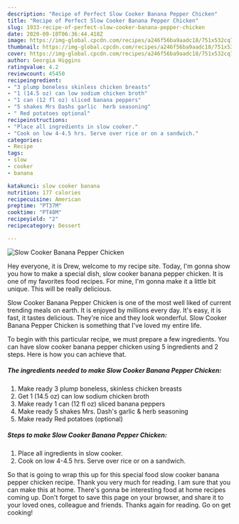 ```yaml
---
description: "Recipe of Perfect Slow Cooker Banana Pepper Chicken"
title: "Recipe of Perfect Slow Cooker Banana Pepper Chicken"
slug: 1933-recipe-of-perfect-slow-cooker-banana-pepper-chicken
date: 2020-09-10T06:36:44.418Z
image: https://img-global.cpcdn.com/recipes/a246f56ba9aadc18/751x532cq70/slow-cooker-banana-pepper-chicken-recipe-main-photo.jpg
thumbnail: https://img-global.cpcdn.com/recipes/a246f56ba9aadc18/751x532cq70/slow-cooker-banana-pepper-chicken-recipe-main-photo.jpg
cover: https://img-global.cpcdn.com/recipes/a246f56ba9aadc18/751x532cq70/slow-cooker-banana-pepper-chicken-recipe-main-photo.jpg
author: Georgia Higgins
ratingvalue: 4.2
reviewcount: 45450
recipeingredient:
- "3 plump boneless skinless chicken breasts"
- "1 (14.5 oz) can low sodium chicken broth"
- "1 can (12 fl oz) sliced banana peppers"
- "5 shakes Mrs Dashs garlic  herb seasoning"
- " Red potatoes optional"
recipeinstructions:
- "Place all ingredients in slow cooker."
- "Cook on low 4-4.5 hrs. Serve over rice or on a sandwich."
categories:
- Recipe
tags:
- slow
- cooker
- banana

katakunci: slow cooker banana 
nutrition: 177 calories
recipecuisine: American
preptime: "PT37M"
cooktime: "PT48M"
recipeyield: "2"
recipecategory: Dessert

---
```



![Slow Cooker Banana Pepper Chicken](https://img-global.cpcdn.com/recipes/a246f56ba9aadc18/751x532cq70/slow-cooker-banana-pepper-chicken-recipe-main-photo.jpg)

Hey everyone, it is Drew, welcome to my recipe site. Today, I'm gonna show you how to make a special dish, slow cooker banana pepper chicken. It is one of my favorites food recipes. For mine, I'm gonna make it a little bit unique. This will be really delicious.



Slow Cooker Banana Pepper Chicken is one of the most well liked of current trending meals on earth. It is enjoyed by millions every day. It's easy, it is fast, it tastes delicious. They're nice and they look wonderful. Slow Cooker Banana Pepper Chicken is something that I've loved my entire life.


To begin with this particular recipe, we must prepare a few ingredients. You can have slow cooker banana pepper chicken using 5 ingredients and 2 steps. Here is how you can achieve that.

<!--inarticleads1-->

##### The ingredients needed to make Slow Cooker Banana Pepper Chicken:

1. Make ready 3 plump boneless, skinless chicken breasts
1. Get 1 (14.5 oz) can low sodium chicken broth
1. Make ready 1 can (12 fl oz) sliced banana peppers
1. Make ready 5 shakes Mrs. Dash&#39;s garlic &amp; herb seasoning
1. Make ready  Red potatoes (optional)




<!--inarticleads2-->

##### Steps to make Slow Cooker Banana Pepper Chicken:

1. Place all ingredients in slow cooker.
1. Cook on low 4-4.5 hrs. Serve over rice or on a sandwich.




So that is going to wrap this up for this special food slow cooker banana pepper chicken recipe. Thank you very much for reading. I am sure that you can make this at home. There's gonna be interesting food at home recipes coming up. Don't forget to save this page on your browser, and share it to your loved ones, colleague and friends. Thanks again for reading. Go on get cooking!
